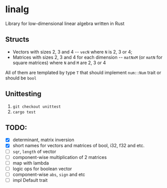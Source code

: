 # linalg

Library for low-dimensional linear algebra written in Rust

## Structs
+ Vectors with sizes 2, 3 and 4 -- `vecN` where `N` is 2, 3 or 4;
+ Matrices with sizes 2, 3 and 4 for each dimension -- `matNxM` (or `matN` for square matrices) where `N` and `M` are 2, 3 or 4

All of them are templated by type `T` that should implement `num::Num` trait or should be `bool`

## Unittesting
1. `git checkout unittest`
2. `cargo test`

## TODO:
- [x] determinant, matrix inversion
- [x] short names for vectors and matrices of bool, i32, f32 and etc.
- [ ] `sqr`, `length` of vector
- [ ] component-wise multiplication of 2 matrices
- [ ] map with lambda
- [ ] logic ops for boolean vector
- [ ] component-wise `abs`, `sign` and etc
- [ ] impl Default trait
